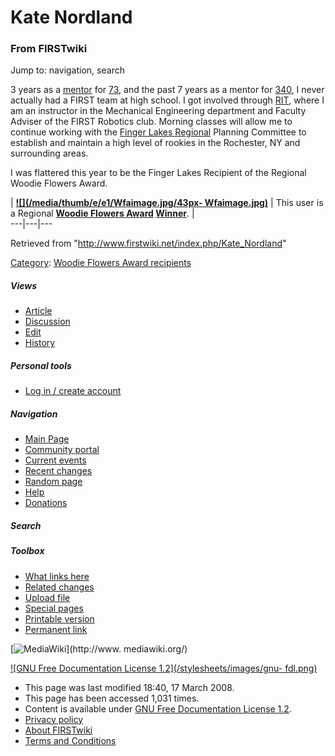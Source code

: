 # Kate Nordland

### From FIRSTwiki

Jump to: navigation, search

3 years as a [mentor](/index.php/Mentor "Mentor" ) for [73](/index.php/73 "73"
), and the past 7 years as a mentor for [340](/index.php/340 "340" ), I never
actually had a FIRST team at high school. I got involved through
[RIT](/index.php/Rochester_Institute_of_Technology "Rochester Institute of
Technology" ), where I am an instructor in the Mechanical Engineering
department and Faculty Adviser of the FIRST Robotics club. Morning classes
will allow me to continue working with the [Finger Lakes
Regional](/index.php/Finger_Lakes_Regional "Finger Lakes Regional" ) Planning
Committee to establish and maintain a high level of rookies in the Rochester,
NY and surrounding areas.

I was flattered this year to be the Finger Lakes Recipient of the Regional
Woodie Flowers Award.

|  **[![](/media/thumb/e/e1/Wfaimage.jpg/43px-
Wfaimage.jpg)](/index.php/Image:Wfaimage.jpg "" )** | This user is a Regional
**[Woodie Flowers Award](/index.php/Woodie_Flowers_Award "Woodie Flowers
Award" ) [Winner](/index.php/Category:Woodie_Flowers_Award_recipients
"Category:Woodie Flowers Award recipients" )**. |  
---|---|---  
  
Retrieved from "<http://www.firstwiki.net/index.php/Kate_Nordland>"

[Category](/index.php?title=Special:Categories&article=Kate_Nordland
"Special:Categories" ): [Woodie Flowers Award
recipients](/index.php/Category:Woodie_Flowers_Award_recipients
"Category:Woodie Flowers Award recipients" )

##### Views

  * [Article](/index.php/Kate_Nordland)
  * [Discussion](/index.php?title=Talk:Kate_Nordland&action=edit)
  * [Edit](/index.php?title=Kate_Nordland&action=edit)
  * [History](/index.php?title=Kate_Nordland&action=history)

##### Personal tools

  * [Log in / create account](/index.php?title=Special:Userlogin&returnto=Kate_Nordland)

[](/index.php/Main_Page "Main Page" )

##### Navigation

  * [Main Page](/index.php/Main_Page)
  * [Community portal](/index.php/FIRSTwiki:Community_portal)
  * [Current events](/index.php/Current_events)
  * [Recent changes](/index.php/Special:Recentchanges)
  * [Random page](/index.php/Special:Random)
  * [Help](/index.php/FIRSTwiki:Help)
  * [Donations](/index.php/FIRSTwiki:Site_support)

##### Search



##### Toolbox

  * [What links here](/index.php/Special:Whatlinkshere/Kate_Nordland)
  * [Related changes](/index.php/Special:Recentchangeslinked/Kate_Nordland)
  * [Upload file](/index.php/Special:Upload)
  * [Special pages](/index.php/Special:Specialpages)
  * [Printable version](/index.php?title=Kate_Nordland&printable=yes)
  * [Permanent link](/index.php?title=Kate_Nordland&oldid=67016)

[![MediaWiki](/skins/common/images/poweredby_mediawiki_88x31.png)](http://www.
mediawiki.org/)

[![GNU Free Documentation License 1.2](/stylesheets/images/gnu-
fdl.png)](http://www.gnu.org/copyleft/fdl.html)

  * This page was last modified 18:40, 17 March 2008.
  * This page has been accessed 1,031 times.
  * Content is available under [GNU Free Documentation License 1.2](http://www.gnu.org/copyleft/fdl.html "http://www.gnu.org/copyleft/fdl.html" ).
  * [Privacy policy](/index.php/FIRSTwiki:Privacy_policy "FIRSTwiki:Privacy policy" )
  * [About FIRSTwiki](/index.php/FIRSTwiki:About "FIRSTwiki:About" )
  * [Terms and Conditions](/index.php/FIRSTwiki:Terms_and_conditions "FIRSTwiki:Terms and conditions" )

